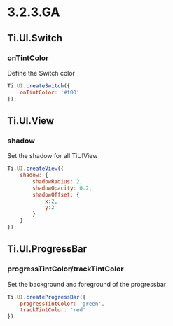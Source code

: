 # 3.2.3.GA

## Ti.UI.Switch

### onTintColor

Define the Switch color

```javascript
Ti.UI.createSwitch({
	onTintColor: '#f00'
});
```

## Ti.UI.View

### shadow

Set the shadow for all TiUIView

```javascript
Ti.UI.createView({
	shadow: {
		shadowRadius: 2,
		shadowOpacity: 0.2,
		shadowOffset: {
			x:2,
			y:2
		}
	}
});
```

## Ti.UI.ProgressBar

### progressTintColor/trackTintColor

Set the background and foreground of the progressbar

```javascript
Ti.UI.createProgressBar({
	progressTintColor: 'green',
	trackTintColor: 'red'
})
```